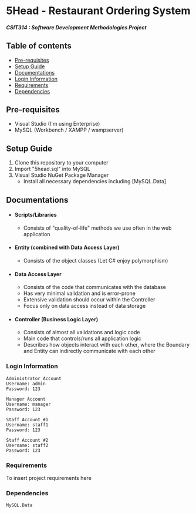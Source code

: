 # 5Head - Restaurant Ordering System

##### CSIT314 : Software Development Methodologies Project

## Table of contents

-   [Pre-requisites](#pre-requisites)
-   [Setup Guide](#setup-guide)
-   [Documentations](#documentations)
-   [Login Information](#login-information)
-   [Requirements](#requirements)
-   [Dependencies](#dependencies)

## Pre-requisites

-   Visual Studio (I'm using Enterprise)
-   MySQL (Workbench / XAMPP / wampserver)

## Setup Guide

1. Clone this repository to your computer
2. Import "5head.sql" into MySQL
3. Visual Studio NuGet Package Manager
    - Install all necessary dependencies including [MySQL.Data]

## Documentations

-   #### Scripts/Libraries
    -   Consists of "quality-of-life" methods we use often in the web application
-   #### Entity (combined with Data Access Layer)
    -   Consists of the object classes (Let C# enjoy polymorphism)
-   #### Data Access Layer
    -   Consists of the code that communicates with the database
    -   Has very minimal validation and is error-prone
    -   Extensive validation should occur within the Controller
    -   Focus only on data access instead of data storage
-   #### Controller (Business Logic Layer)
    -   Consists of almost all validations and logic code
    -   Main code that controls/runs all application logic
    -   Describes how objects interact with each other, where the Boundary and Entity can indirectly communicate with each other

### Login Information

    Administrator Account
    Username: admin
    Password: 123

    Manager Account
    Username: manager
    Password: 123

    Staff Account #1
    Username: staff1
    Password: 123

    Staff Account #2
    Username: staff2
    Password: 123

### Requirements

To insert project requirements here

### Dependencies

    MySQL.Data
